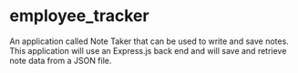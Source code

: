 # employee_tracker
An application called Note Taker that can be used to write and save notes. This application will use an Express.js back end and will save and retrieve note data from a JSON file.
